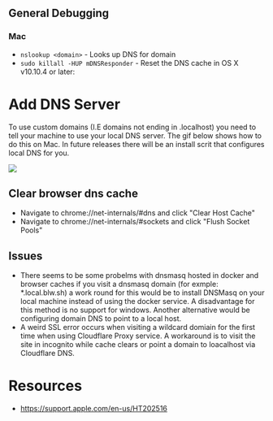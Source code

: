 ## General Debugging

### Mac

* `nslookup <domain>` - Looks up DNS for domain
* `sudo killall -HUP mDNSResponder` - Reset the DNS cache in OS X v10.10.4 or later:

# Add DNS Server

To use custom domains (I.E domains not ending in .localhost) you need to tell your machine to use your local DNS server. The gif below shows how to do this on Mac. In future releases there will be an install scrit that configures local DNS for you.

![](resources/dns-mac.gif)

## Clear browser dns cache
* Navigate to chrome://net-internals/#dns and click "Clear Host Cache"
* Navigate to chrome://net-internals/#sockets and click "Flush Socket Pools"

## Issues

* There seems to be some probelms with dnsmasq hosted in docker and browser caches if you visit a dnsmasq domain (for exmple: \*.local.blw.sh) a work round for this would be to install DNSMasq on your local machine instead of using the docker service. A disadvantage for this method is no support for windows. Another alternative would be configuring domain DNS to point to a local host.
* A weird SSL error occurs when visiting a wildcard domiain for the first time when using Cloudflare Proxy service. A workaround is to visit the site in incognito while cache clears or point a domain to loacalhost via Cloudflare DNS.

# Resources

* https://support.apple.com/en-us/HT202516
